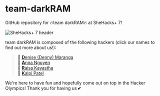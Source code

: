# team-darkRAM
GitHub repository for 🔥team darkRAM🔥 at SheHacks+ 7!

![SheHacks+ 7 header](https://shehacks.ca/pictures/header.jpg "SheHacks+ 7 header (c) WiTS @ Western U")

team darkRAM is composed of the following hackers (click our names to find out more about us!):
> 🐸 [<b>D</b>enise (Denny) Maranga](DeniseMaranga.md)<br>
> 🌱 [<b>A</b>nna Nguyen](AnnaNguyen.md)<br>
> 🌸 [<b>R</b>aisa Kayastha](RaisaKayastha.md)<br>
> 🍂 [<b>K</b>alpi Patel](kalpi.md)

We're here to have fun and hopefully come out on top in the Hacker Olympics! Thank you for having us 💕